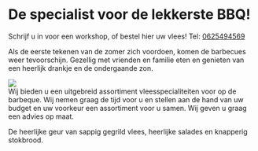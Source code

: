# De specialist voor de lekkerste BBQ!

Schrijf u in voor een workshop, of bestel hier uw vlees! Tel: <a href="tel:0625494569">0625494569</a>

Als de eerste tekenen van de zomer zich voordoen, komen de barbecues weer tevoorschijn. Gezellig met vrienden en familie eten en genieten van een heerlijk drankje en de ondergaande zon.

<div class="cutboard">
  <img src="/img/cutboard.png"/>
  <div>Wij bieden u een uitgebreid assortiment vleesspecialiteiten voor op de barbeque. Wij nemen graag de tijd voor u en stellen aan de hand van uw budget en uw voorkeur een assortiment voor u samen. Wij geven u graag een advies op maat.</div>
</div>

De heerlijke geur van sappig gegrild vlees, heerlijke salades en knapperig stokbrood.
